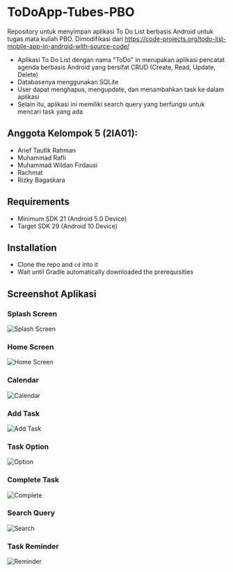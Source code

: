 # ToDoApp-Tubes-PBO
Repository untuk menyimpan aplikasi To Do List berbasis Android untuk 
tugas mata kuliah PBO. Dimodifikasi dari https://code-projects.org/todo-list-mobile-app-in-android-with-source-code/

- Aplikasi To Do List dengan nama "ToDo" in merupakan aplikasi pencatat agenda berbasis Android yang bersifat CRUD (Create, Read, Update, Delete)
- Databasenya menggunakan SQLite
- User dapat menghapus, mengupdate, dan menambahkan task ke dalam aplikasi
- Selain itu, aplikasi ini memiliki search query yang berfungsi untuk mencari task yang ada 

## Anggota Kelompok 5 (2IA01):

  - Arief Taufik Rahman
  - Muhammad Rafli
  - Muhammad Wildan Firdausi
  - Rachmat
  - Rizky Bagaskara

## Requirements
  - Minimum SDK 21 (Android 5.0 Device)
  - Target SDK 29 (Android 10 Device)

## Installation
  - Clone the repo and `cd` into it
  - Wait until Gradle automatically downloaded the prerequisities

## Screenshot Aplikasi 
### **Splash Screen** 
![Splash Screen](https://github.com/rzkybagaskara/ToDoApp-Tubes-PBO/blob/main/ScreenShots/SplashScreen.png?raw=true)

### **Home Screen** 
![Home Screen](https://github.com/rzkybagaskara/ToDoApp-Tubes-PBO/blob/main/ScreenShots/HomeScreen.png?raw=true)

### **Calendar**
![Calendar](https://github.com/rzkybagaskara/ToDoApp-Tubes-PBO/blob/main/ScreenShots/Calendar.png?raw=true)

### **Add Task**
![Add Task](https://github.com/rzkybagaskara/ToDoApp-Tubes-PBO/blob/main/ScreenShots/AddTask.png?raw=true)

### **Task Option**
![Option](https://github.com/rzkybagaskara/ToDoApp-Tubes-PBO/blob/main/ScreenShots/Option.png?raw=true)

### **Complete Task**
![Complete](https://github.com/rzkybagaskara/ToDoApp-Tubes-PBO/blob/main/ScreenShots/CompleteTask.png?raw=true)

### **Search Query**
![Search](https://github.com/rzkybagaskara/ToDoApp-Tubes-PBO/blob/main/ScreenShots/SearchQuery.png?raw=true)

### **Task Reminder**
![Reminder](https://github.com/rzkybagaskara/ToDoApp-Tubes-PBO/blob/main/ScreenShots/Reminder.png?raw=true)

